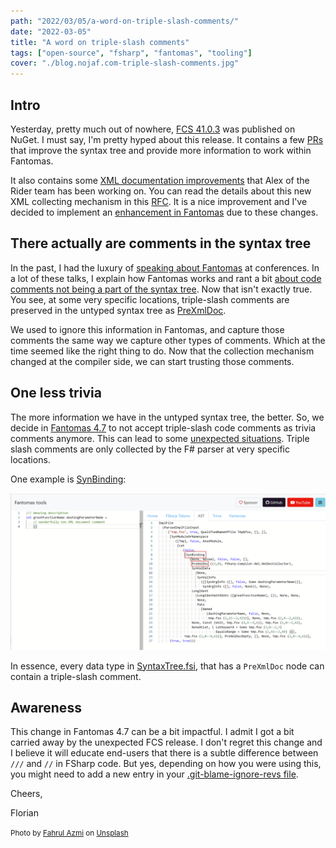 ```yaml
---
path: "2022/03/05/a-word-on-triple-slash-comments/"
date: "2022-03-05"
title: "A word on triple-slash comments"
tags: ["open-source", "fsharp", "fantomas", "tooling"]
cover: "./blog.nojaf.com-triple-slash-comments.jpg"
---
```


## Intro

Yesterday, pretty much out of nowhere, [FCS 41.0.3](https://www.nuget.org/packages/FSharp.Compiler.Service/41.0.3) was published on NuGet.
I must say, I'm pretty hyped about this release. It contains a few [PRs](https://github.com/dotnet/fsharp/pulls?q=is%3Apr+is%3Aclosed+author%3Anojaf+merged%3A2021-10-30..2022-03-03) that improve the syntax tree and provide more information to work within Fantomas.

It also contains some [XML documentation improvements](https://github.com/dotnet/fsharp/pulls?q=is%3Apr+11973+12484+12783) that Alex of the Rider team has been working on.
You can read the details about this new XML collecting mechanism in this [RFC](https://github.com/fsharp/fslang-design/blob/main/tooling/FST-1035-xml-documentation-collecting-mechanism.md). It is a nice improvement and I've decided to implement an [enhancement in Fantomas](https://github.com/fsprojects/fantomas/issues/1878) due to these changes.

## There actually are comments in the syntax tree

In the past, I had the luxury of [speaking about Fantomas](/public-speaking) at conferences. In a lot of these talks, I explain how Fantomas works and rant a bit [about code comments not being a part of the syntax tree](https://youtu.be/R9Ob5Vp4a9c?t=1580). Now that isn't exactly true. You see, at some very specific locations, triple-slash comments are preserved in the untyped syntax tree as [PreXmlDoc](https://fsharp.github.io/fsharp-compiler-docs/reference/fsharp-compiler-xml-prexmldoc.html).

We used to ignore this information in Fantomas, and capture those comments the same way we capture other types of comments. Which at the time seemed like the right thing to do.
Now that the collection mechanism changed at the compiler side, we can start trusting those comments.

## One less trivia

The more information we have in the untyped syntax tree, the better. So, we decide in [Fantomas 4.7](https://github.com/fsprojects/fantomas/releases/tag/v4.7.0) to not accept triple-slash code comments as trivia comments anymore.
This can lead to some [unexpected situations](https://github.com/fsprojects/fantomas/issues/2126). Triple slash comments are only collected by the F# parser at very specific locations.

One example is [SynBinding](https://fsharp.github.io/fsharp-compiler-docs/reference/fsharp-compiler-syntax-synbinding.html):

![SynBinding snippet](./synbinding-prexmldoc.png)

In essence, every data type in [SyntaxTree.fsi](https://github.com/dotnet/fsharp/blob/main/src/fsharp/SyntaxTree.fsi), that has a `PreXmlDoc` node can contain a triple-slash comment.

## Awareness

This change in Fantomas 4.7 can be a bit impactful. I admit I got a bit carried away by the unexpected FCS release. I don't regret this change and I believe it will educate end-users that there is a subtle difference between `///` and `//` in FSharp code. But yes, depending on how you were using this, you might need to add a new entry in your [.git-blame-ignore-revs file](https://github.com/fsprojects/fantomas/blob/master/docs/Documentation.md#updating-to-a-new-fantomas-version).

Cheers,

Florian

<small>Photo by <a href="https://unsplash.com/@fahrulazmi?utm_source=unsplash&utm_medium=referral&utm_content=creditCopyText">Fahrul Azmi</a> on <a href="https://unsplash.com/s/photos/three?utm_source=unsplash&utm_medium=referral&utm_content=creditCopyText">Unsplash</a></small>
